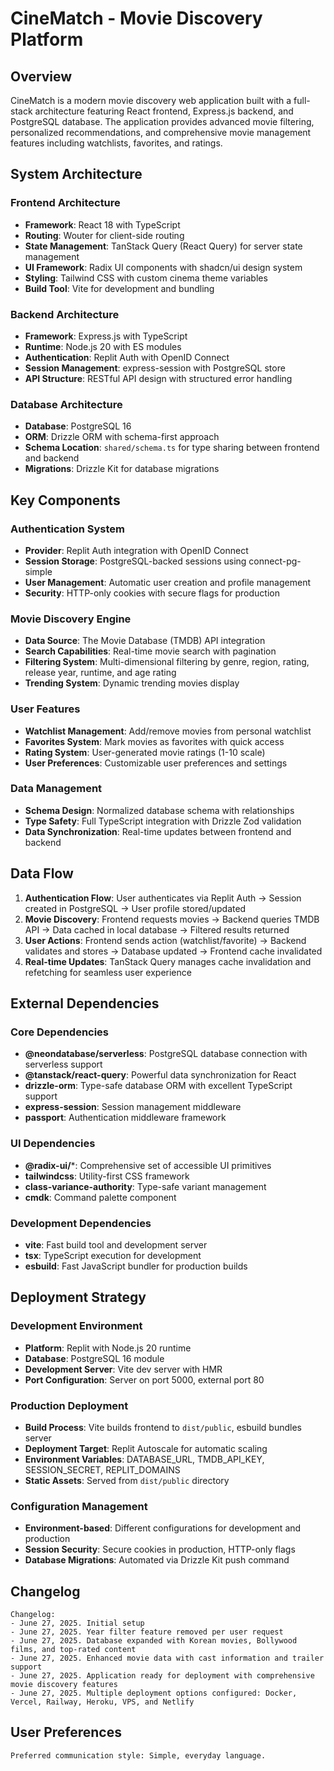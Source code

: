 # CineMatch - Movie Discovery Platform

## Overview

CineMatch is a modern movie discovery web application built with a full-stack architecture featuring React frontend, Express.js backend, and PostgreSQL database. The application provides advanced movie filtering, personalized recommendations, and comprehensive movie management features including watchlists, favorites, and ratings.

## System Architecture

### Frontend Architecture
- **Framework**: React 18 with TypeScript
- **Routing**: Wouter for client-side routing
- **State Management**: TanStack Query (React Query) for server state management
- **UI Framework**: Radix UI components with shadcn/ui design system
- **Styling**: Tailwind CSS with custom cinema theme variables
- **Build Tool**: Vite for development and bundling

### Backend Architecture
- **Framework**: Express.js with TypeScript
- **Runtime**: Node.js 20 with ES modules
- **Authentication**: Replit Auth with OpenID Connect
- **Session Management**: express-session with PostgreSQL store
- **API Structure**: RESTful API design with structured error handling

### Database Architecture
- **Database**: PostgreSQL 16
- **ORM**: Drizzle ORM with schema-first approach
- **Schema Location**: `shared/schema.ts` for type sharing between frontend and backend
- **Migrations**: Drizzle Kit for database migrations

## Key Components

### Authentication System
- **Provider**: Replit Auth integration with OpenID Connect
- **Session Storage**: PostgreSQL-backed sessions using connect-pg-simple
- **User Management**: Automatic user creation and profile management
- **Security**: HTTP-only cookies with secure flags for production

### Movie Discovery Engine
- **Data Source**: The Movie Database (TMDB) API integration
- **Search Capabilities**: Real-time movie search with pagination
- **Filtering System**: Multi-dimensional filtering by genre, region, rating, release year, runtime, and age rating
- **Trending System**: Dynamic trending movies display

### User Features
- **Watchlist Management**: Add/remove movies from personal watchlist
- **Favorites System**: Mark movies as favorites with quick access
- **Rating System**: User-generated movie ratings (1-10 scale)
- **User Preferences**: Customizable user preferences and settings

### Data Management
- **Schema Design**: Normalized database schema with relationships
- **Type Safety**: Full TypeScript integration with Drizzle Zod validation
- **Data Synchronization**: Real-time updates between frontend and backend

## Data Flow

1. **Authentication Flow**: User authenticates via Replit Auth → Session created in PostgreSQL → User profile stored/updated
2. **Movie Discovery**: Frontend requests movies → Backend queries TMDB API → Data cached in local database → Filtered results returned
3. **User Actions**: Frontend sends action (watchlist/favorite) → Backend validates and stores → Database updated → Frontend cache invalidated
4. **Real-time Updates**: TanStack Query manages cache invalidation and refetching for seamless user experience

## External Dependencies

### Core Dependencies
- **@neondatabase/serverless**: PostgreSQL database connection with serverless support
- **@tanstack/react-query**: Powerful data synchronization for React
- **drizzle-orm**: Type-safe database ORM with excellent TypeScript support
- **express-session**: Session management middleware
- **passport**: Authentication middleware framework

### UI Dependencies
- **@radix-ui/***: Comprehensive set of accessible UI primitives
- **tailwindcss**: Utility-first CSS framework
- **class-variance-authority**: Type-safe variant management
- **cmdk**: Command palette component

### Development Dependencies
- **vite**: Fast build tool and development server
- **tsx**: TypeScript execution for development
- **esbuild**: Fast JavaScript bundler for production builds

## Deployment Strategy

### Development Environment
- **Platform**: Replit with Node.js 20 runtime
- **Database**: PostgreSQL 16 module
- **Development Server**: Vite dev server with HMR
- **Port Configuration**: Server on port 5000, external port 80

### Production Deployment
- **Build Process**: Vite builds frontend to `dist/public`, esbuild bundles server
- **Deployment Target**: Replit Autoscale for automatic scaling
- **Environment Variables**: DATABASE_URL, TMDB_API_KEY, SESSION_SECRET, REPLIT_DOMAINS
- **Static Assets**: Served from `dist/public` directory

### Configuration Management
- **Environment-based**: Different configurations for development and production
- **Session Security**: Secure cookies in production, HTTP-only flags
- **Database Migrations**: Automated via Drizzle Kit push command

## Changelog

```
Changelog:
- June 27, 2025. Initial setup
- June 27, 2025. Year filter feature removed per user request
- June 27, 2025. Database expanded with Korean movies, Bollywood films, and top-rated content
- June 27, 2025. Enhanced movie data with cast information and trailer support
- June 27, 2025. Application ready for deployment with comprehensive movie discovery features
- June 27, 2025. Multiple deployment options configured: Docker, Vercel, Railway, Heroku, VPS, and Netlify
```

## User Preferences

```
Preferred communication style: Simple, everyday language.
```